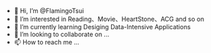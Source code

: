- 👋 Hi, I’m @FlamingoTsui
- 👀 I’m interested in Reading、Movie、HeartStone、ACG and so on
- 🌱 I’m currently learning Desiging Data-Intensive Applications
- 💞️ I’m looking to collaborate on ...
- 📫 How to reach me ...

<!---
FlamingoTsui/FlamingoTsui is a ✨ special ✨ repository because its `README.md` (this file) appears on your GitHub profile.
You can click the Preview link to take a look at your changes.
--->
